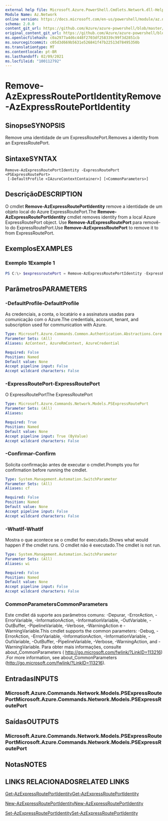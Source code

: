 ```yaml
---
external help file: Microsoft.Azure.PowerShell.Cmdlets.Network.dll-Help.xml
Module Name: Az.Network
online version: https://docs.microsoft.com/en-us/powershell/module/az.network/remove-azexpressrouteportidentity
schema: 2.0.0
content_git_url: https://github.com/Azure/azure-powershell/blob/master/src/Network/Network/help/Remove-AzExpressRoutePortIdentity.md
original_content_git_url: https://github.com/Azure/azure-powershell/blob/master/src/Network/Network/help/Remove-AzExpressRoutePortIdentity.md
ms.openlocfilehash: c0a2977a4d6c448f2703df258339c99f3d2851cb
ms.sourcegitcommit: c05d3d669b5631e526841f47b22513d78495350b
ms.translationtype: MT
ms.contentlocale: pt-BR
ms.lasthandoff: 02/09/2021
ms.locfileid: "100112792"
---
```

# <span data-ttu-id="71546-101">Remove-AzExpressRoutePortIdentity</span><span class="sxs-lookup"><span data-stu-id="71546-101">Remove-AzExpressRoutePortIdentity</span></span>

## <span data-ttu-id="71546-102">Sinopse</span><span class="sxs-lookup"><span data-stu-id="71546-102">SYNOPSIS</span></span>
<span data-ttu-id="71546-103">Remove uma identidade de um ExpressRoutePort.</span><span class="sxs-lookup"><span data-stu-id="71546-103">Removes a identity from an ExpressRoutePort.</span></span>

## <span data-ttu-id="71546-104">Sintaxe</span><span class="sxs-lookup"><span data-stu-id="71546-104">SYNTAX</span></span>

```
Remove-AzExpressRoutePortIdentity -ExpressRoutePort <PSExpressRoutePort>
 [-DefaultProfile <IAzureContextContainer>] [<CommonParameters>]
```

## <span data-ttu-id="71546-105">Descrição</span><span class="sxs-lookup"><span data-stu-id="71546-105">DESCRIPTION</span></span>
<span data-ttu-id="71546-106">O cmdlet **Remove-AzExpressRoutePortIdentity** remove a identidade de um objeto local do Azure ExpressRoutePort.</span><span class="sxs-lookup"><span data-stu-id="71546-106">The **Remove-AzExpressRoutePortIdentity** cmdlet removes identity from a local Azure ExpressRoutePort object.</span></span> <span data-ttu-id="71546-107">Use **Remove-AzExpressRoutePort** para removê-lo do ExpressRoutePort.</span><span class="sxs-lookup"><span data-stu-id="71546-107">Use **Remove-AzExpressRoutePort** to remove it to from ExpressRoutePort.</span></span>

## <span data-ttu-id="71546-108">Exemplos</span><span class="sxs-lookup"><span data-stu-id="71546-108">EXAMPLES</span></span>

### <span data-ttu-id="71546-109">Exemplo 1</span><span class="sxs-lookup"><span data-stu-id="71546-109">Example 1</span></span>
```powershell
PS C:\> $expressroutePort = Remove-AzExpressRoutePortIdentity -ExpressRoutePort $expressroutePort
```

## <span data-ttu-id="71546-110">Parâmetros</span><span class="sxs-lookup"><span data-stu-id="71546-110">PARAMETERS</span></span>

### <span data-ttu-id="71546-111">-DefaultProfile</span><span class="sxs-lookup"><span data-stu-id="71546-111">-DefaultProfile</span></span>
<span data-ttu-id="71546-112">As credenciais, a conta, o locatário e a assinatura usadas para comunicação com o Azure.</span><span class="sxs-lookup"><span data-stu-id="71546-112">The credentials, account, tenant, and subscription used for communication with Azure.</span></span>

```yaml
Type: Microsoft.Azure.Commands.Common.Authentication.Abstractions.Core.IAzureContextContainer
Parameter Sets: (All)
Aliases: AzContext, AzureRmContext, AzureCredential

Required: False
Position: Named
Default value: None
Accept pipeline input: False
Accept wildcard characters: False
```

### <span data-ttu-id="71546-113">-ExpressRoutePort</span><span class="sxs-lookup"><span data-stu-id="71546-113">-ExpressRoutePort</span></span>
<span data-ttu-id="71546-114">O ExpressRoutePort</span><span class="sxs-lookup"><span data-stu-id="71546-114">The ExpressRoutePort</span></span>

```yaml
Type: Microsoft.Azure.Commands.Network.Models.PSExpressRoutePort
Parameter Sets: (All)
Aliases:

Required: True
Position: Named
Default value: None
Accept pipeline input: True (ByValue)
Accept wildcard characters: False
```

### <span data-ttu-id="71546-115">-Confirmar</span><span class="sxs-lookup"><span data-stu-id="71546-115">-Confirm</span></span>
<span data-ttu-id="71546-116">Solicita confirmação antes de executar o cmdlet.</span><span class="sxs-lookup"><span data-stu-id="71546-116">Prompts you for confirmation before running the cmdlet.</span></span>

```yaml
Type: System.Management.Automation.SwitchParameter
Parameter Sets: (All)
Aliases: cf

Required: False
Position: Named
Default value: None
Accept pipeline input: False
Accept wildcard characters: False
```

### <span data-ttu-id="71546-117">-WhatIf</span><span class="sxs-lookup"><span data-stu-id="71546-117">-WhatIf</span></span>
<span data-ttu-id="71546-118">Mostra o que acontece se o cmdlet for executado.</span><span class="sxs-lookup"><span data-stu-id="71546-118">Shows what would happen if the cmdlet runs.</span></span>
<span data-ttu-id="71546-119">O cmdlet não é executado.</span><span class="sxs-lookup"><span data-stu-id="71546-119">The cmdlet is not run.</span></span>

```yaml
Type: System.Management.Automation.SwitchParameter
Parameter Sets: (All)
Aliases: wi

Required: False
Position: Named
Default value: None
Accept pipeline input: False
Accept wildcard characters: False
```

### <span data-ttu-id="71546-120">CommonParameters</span><span class="sxs-lookup"><span data-stu-id="71546-120">CommonParameters</span></span>
<span data-ttu-id="71546-121">Este cmdlet dá suporte aos parâmetros comuns: -Depurar, -ErrorAction, -ErrorVariable, -InformationAction, -InformationVariable, -OutVariable, -OutBuffer, -PipelineVariable, -Verbose, -WarningAction e -WarningVariable.</span><span class="sxs-lookup"><span data-stu-id="71546-121">This cmdlet supports the common parameters: -Debug, -ErrorAction, -ErrorVariable, -InformationAction, -InformationVariable, -OutVariable, -OutBuffer, -PipelineVariable, -Verbose, -WarningAction, and -WarningVariable.</span></span> <span data-ttu-id="71546-122">Para obter mais informações, consulte about_CommonParameters ( http://go.microsoft.com/fwlink/?LinkID=113216) .</span><span class="sxs-lookup"><span data-stu-id="71546-122">For more information, see about_CommonParameters (http://go.microsoft.com/fwlink/?LinkID=113216).</span></span>


## <span data-ttu-id="71546-123">Entradas</span><span class="sxs-lookup"><span data-stu-id="71546-123">INPUTS</span></span>

### <span data-ttu-id="71546-124">Microsoft.Azure.Commands.Network.Models.PSExpressRoutePort</span><span class="sxs-lookup"><span data-stu-id="71546-124">Microsoft.Azure.Commands.Network.Models.PSExpressRoutePort</span></span>

## <span data-ttu-id="71546-125">Saídas</span><span class="sxs-lookup"><span data-stu-id="71546-125">OUTPUTS</span></span>

### <span data-ttu-id="71546-126">Microsoft.Azure.Commands.Network.Models.PSExpressRoutePort</span><span class="sxs-lookup"><span data-stu-id="71546-126">Microsoft.Azure.Commands.Network.Models.PSExpressRoutePort</span></span>

## <span data-ttu-id="71546-127">Notas</span><span class="sxs-lookup"><span data-stu-id="71546-127">NOTES</span></span>

## <span data-ttu-id="71546-128">LINKS RELACIONADOS</span><span class="sxs-lookup"><span data-stu-id="71546-128">RELATED LINKS</span></span>
[<span data-ttu-id="71546-129">Get-AzExpressRoutePortIdentity</span><span class="sxs-lookup"><span data-stu-id="71546-129">Get-AzExpressRoutePortIdentity</span></span>](./Get-AzExpressRoutePortIdentity.md)

[<span data-ttu-id="71546-130">New-AzExpressRoutePortIdentity</span><span class="sxs-lookup"><span data-stu-id="71546-130">New-AzExpressRoutePortIdentity</span></span>](./New-AzExpressRoutePortIdentity.md)

[<span data-ttu-id="71546-131">Set-AzExpressRoutePortIdentity</span><span class="sxs-lookup"><span data-stu-id="71546-131">Set-AzExpressRoutePortIdentity</span></span>](./Set-AzExpressRoutePortIdentity.md)
